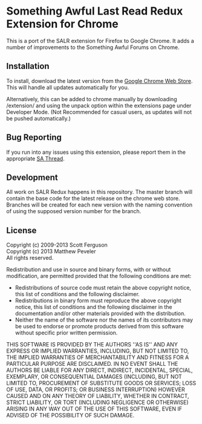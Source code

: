 Something Awful Last Read Redux Extension for Chrome
==============================================

This is a port of the SALR extension for Firefox to Google Chrome. It adds a number of improvements to the Something Awful Forums on Chrome.

Installation
------------

To install, download the latest version from the [Google Chrome Web Store](https://chrome.google.com/webstore/detail/something-awful-last-read/bogegdelcjhoaakaepmoglademmhiboo "Web Store"). This will handle all updates automatically for you.

Alternatively, this can be added to chrome manually by downloading /extension/ and using the unpack option within the extensions page under Developer Mode. (Not Recommended for casual users, as updates will not be pushed automatically.)

Bug Reporting
-------------

If you run into any issues using this extension, please report them in the appropriate [SA Thread](http://forums.somethingawful.com/showthread.php?threadid=3208437 "SA Thread").

Development  
-----------  

All work on SALR Redux happens in this repository. The master branch will contain the base code for the latest release on the chrome web store. Branches will be created for each new version with the naming convention of using the supposed version number for the branch.

License
-------

Copyright (c) 2009-2013 Scott Ferguson  
Copyright (c) 2013 Matthew Peveler  
All rights reserved.

Redistribution and use in source and binary forms, with or without
modification, are permitted provided that the following conditions are met:

- Redistributions of source code must retain the above copyright
  notice, this list of conditions and the following disclaimer.
- Redistributions in binary form must reproduce the above copyright
  notice, this list of conditions and the following disclaimer in the
  documentation and/or other materials provided with the distribution.
- Neither the name of the software nor the
  names of its contributors may be used to endorse or promote products
  derived from this software without specific prior written permission.

THIS SOFTWARE IS PROVIDED BY THE AUTHORS ''AS IS'' AND ANY
EXPRESS OR IMPLIED WARRANTIES, INCLUDING, BUT NOT LIMITED TO, THE IMPLIED
WARRANTIES OF MERCHANTABILITY AND FITNESS FOR A PARTICULAR PURPOSE ARE
DISCLAIMED. IN NO EVENT SHALL THE AUTHORS BE LIABLE FOR ANY
DIRECT, INDIRECT, INCIDENTAL, SPECIAL, EXEMPLARY, OR CONSEQUENTIAL DAMAGES
(INCLUDING, BUT NOT LIMITED TO, PROCUREMENT OF SUBSTITUTE GOODS OR SERVICES;
LOSS OF USE, DATA, OR PROFITS; OR BUSINESS INTERRUPTION) HOWEVER CAUSED AND
ON ANY THEORY OF LIABILITY, WHETHER IN CONTRACT, STRICT LIABILITY, OR TORT
(INCLUDING NEGLIGENCE OR OTHERWISE) ARISING IN ANY WAY OUT OF THE USE OF THIS
SOFTWARE, EVEN IF ADVISED OF THE POSSIBILITY OF SUCH DAMAGE.
